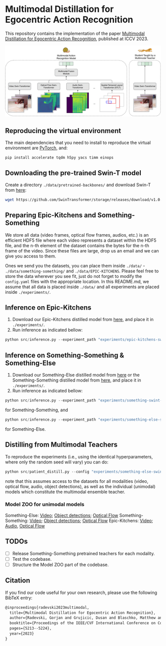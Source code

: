 # Multimodal Distillation for Egocentric Action Recognition

This repository contains the implementation of the paper [Multimodal Distillation for Egocentric Action Recognition](https://arxiv.org/abs/2307.07483), published at ICCV 2023.

![Teaser](data/assets/teaser.png)

## Reproducing the virtual environment

The main dependencies that you need to install to reproduce the virtual environment are [PyTorch](https://pytorch.org/), and:

```shell
pip install accelerate tqdm h5py yacs timm einops
```

## Downloading the pre-trained Swin-T model

Create a directory `./data/pretrained-backbones/` and download Swin-T from [here](https://github.com/SwinTransformer/storage/releases/download/v1.0.4/swin_tiny_patch244_window877_kinetics400_1k.pth):

```bash
wget https://github.com/SwinTransformer/storage/releases/download/v1.0.4/swin_tiny_patch244_window877_kinetics400_1k.pth  -O ./data/pretrained-backbones/
``` 

## Preparing Epic-Kitchens and Something-Something

We store all data (video frames, optical flow frames, audios, etc.) is an efficient HDF5 file where each video represents a dataset within the HDF5 file, and the n-th element of the dataset contains the bytes for the n-th frame of the video. Since these files are large, drop us an email and we can give you access to them.

Ones we send you the datasets, you can place them inside `./data/` - `./data/something-something/` and `./data/EPIC-KITCHENS`. Please feel free to store the data wherever you see fit, just do not forget to modify the `config.yaml` files with the appropriate location. In this README.md, we assume that all data is placed inside `./data/` and all experiments are placed inside `./experiments/`. 

## Inference on Epic-Kitchens

1. Download our Epic-Kitchens distilled model from [here](https://drive.google.com/drive/folders/1KUBiwGodTLqtuoRoxJVbpwBZ8uieJCtm?usp=sharing), and place it in `./experiments/`.
2. Run inference as indicated bellow:

```python
python src/inference.py --experiment_path "experiments/epic-kitchens-swint-distill-flow-audio" --opts DATASET_TYPE "video"
```

## Inference on Something-Something & Something-Else

1. Download our Something-Else distilled model from [here](https://drive.google.com/drive/folders/1zK_dEGJP21xtgrZgc_gOPBPvWg-DKL2j?usp=sharing) or the Something-Something distilled model from [here](https://drive.google.com/drive/folders/1qAZTKYjt-D2Y95BlTsjw2Ny9YWMWGnQC?usp=sharing), and place it in `./experiments/`.
2. Run inference as indicated bellow:

```python
python src/inference.py --experiment_path "experiments/something-swint-distill-layout-flow" --opts DATASET_TYPE "video"
```

for Something-Something, and 

```python
python src/inference.py --experiment_path "experiments/something-else-swint-distill-layout-flow" --opts DATASET_TYPE "video"
```

for Something-Else.

## Distilling from Multimodal Teachers

To reproduce the experiments (i.e., using the identical hyperparameters, where only the random seed will vary) you can do:

```python
python src/patient_distill.py --config "experiments/something-else-swint-distill-layout-flow/config.yaml" --opts EXPERIMENT_PATH "experiments/experiments/reproducing-the-something-else-experiment"
```

note that this assumes access to the datasets for all modalities (video, optical flow, audio, object detections), as well as the individual (unimodal) models which constitute the multimodal ensemble teacher.

### Model ZOO for unimodal models

Something-Else: [Video](https://drive.google.com/drive/folders/1jNO-OBb6rmA2Gl0MS5x-gZmkG7lN5ogM?usp=sharing); [Object detections](https://drive.google.com/drive/folders/16hna0e1RnzcQ750FAD213tm5clD5e4X3?usp=sharing); [Optical Flow](https://drive.google.com/drive/folders/1GSt-ZbAoVvGI8JWIXMaOphQm4FMWlbLe?usp=sharing)
Something-Something: [Video](#); [Object detections](#); [Optical Flow](#)
Epic-Kitchens: [Video](https://drive.google.com/drive/folders/101kHwBAQTDbL8IpaODxZ8jG_aMurCioW?usp=sharing); [Audio](https://drive.google.com/drive/folders/1yS9apZIUPHWUpQiXi0bCHXb5sfFsvY84?usp=sharing), [Optical Flow](https://drive.google.com/drive/folders/1DBmfQo5-8AmRmrqt9ZmFL7B4EjoGLQsA?usp=sharing)

## TODOs

- [ ] Release Something-Something pretrained teachers for each modality.
- [ ] Test the codebase.
- [ ] Structure the Model ZOO part of the codebase.

## Citation

If you find our code useful for your own research, please use the following BibTeX entry:

```tex
@inproceedings{radevski2023multimodal,
  title={Multimodal Distillation for Egocentric Action Recognition},
  author={Radevski, Gorjan and Grujicic, Dusan and Blaschko, Matthew and Moens, Marie-Francine and Tuytelaars, Tinne},
  booktitle={Proceedings of the IEEE/CVF International Conference on Computer Vision},
  pages={5213--5224},
  year={2023}
}
```